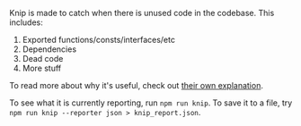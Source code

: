 Knip is made to catch when there is unused code in the codebase. This includes:
1. Exported functions/consts/interfaces/etc
2. Dependencies
3. Dead code
4. More stuff

To read more about why it's useful, check out [their own explanation](https://knip.dev/explanations/why-use-knip).

To see what it is currently reporting, run `npm run knip`. To save it to a file, try `npm run knip --reporter json > knip_report.json`.